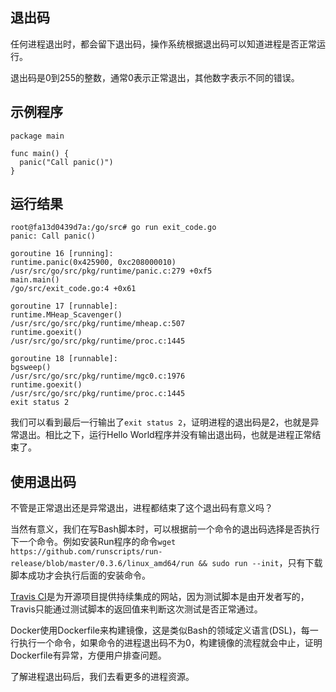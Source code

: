 
## 退出码

任何进程退出时，都会留下退出码，操作系统根据退出码可以知道进程是否正常运行。

退出码是0到255的整数，通常0表示正常退出，其他数字表示不同的错误。

## 示例程序

```golang
package main

func main() {
  panic("Call panic()")
}
```

## 运行结果

```
root@fa13d0439d7a:/go/src# go run exit_code.go
panic: Call panic()

goroutine 16 [running]:
runtime.panic(0x425900, 0xc208000010)
/usr/src/go/src/pkg/runtime/panic.c:279 +0xf5
main.main()
/go/src/exit_code.go:4 +0x61

goroutine 17 [runnable]:
runtime.MHeap_Scavenger()
/usr/src/go/src/pkg/runtime/mheap.c:507
runtime.goexit()
/usr/src/go/src/pkg/runtime/proc.c:1445

goroutine 18 [runnable]:
bgsweep()
/usr/src/go/src/pkg/runtime/mgc0.c:1976
runtime.goexit()
/usr/src/go/src/pkg/runtime/proc.c:1445
exit status 2
```

我们可以看到最后一行输出了`exit status 2`，证明进程的退出码是2，也就是异常退出。相比之下，运行Hello World程序并没有输出退出码，也就是进程正常结束了。

## 使用退出码

不管是正常退出还是异常退出，进程都结束了这个退出码有意义吗？

当然有意义，我们在写Bash脚本时，可以根据前一个命令的退出码选择是否执行下一个命令。例如安装Run程序的命令`wget https://github.com/runscripts/run-release/blob/master/0.3.6/linux_amd64/run && sudo run --init`，只有下载脚本成功才会执行后面的安装命令。

[Travis CI](https://travis-ci.org/)是为开源项目提供持续集成的网站，因为测试脚本是由开发者写的，Travis只能通过测试脚本的返回值来判断这次测试是否正常通过。

Docker使用Dockerfile来构建镜像，这是类似Bash的领域定义语言(DSL)，每一行执行一个命令，如果命令的进程退出码不为0，构建镜像的流程就会中止，证明Dockerfile有异常，方便用户排查问题。

了解进程退出码后，我们去看更多的进程资源。
